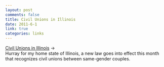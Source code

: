 ```yaml
--- 
layout: post
comments: false
title: Civil Unions in Illinois
date: 2011-6-1
link: true
categories: links
---
```

<a title="Civil Unions in Illinois" href="http://www.suntimes.com/5703018-417/civil-union-law-for-same-sex-couples-takes-effect-in-illinois.html">Civil Unions in Illinois</a> →
<br />
Hurray for my home state of Illinois, a new law goes into effect this month that recognizes civil unions between same-gender couples.
